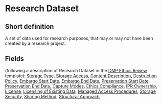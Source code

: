 # Research Dataset
## Short definition
A set of data used for research purposes, that may or may not have been created by a research project.
## Fields
(following a description of Research Dataset in the [DMP Ethics Review](../Templates/DMP%20Ethics%20Review.md) template):
[Storage Type](../Object-Fields/Research%20Dataset/Storage%20Type.md),
[Storage Access](../Object-Fields/Research%20Dataset/Storage%20Access.md),
[Content Description](../Object-Fields/Research%20Dataset/Content%20Description.md),
[Destruction Policy](../Object-Fields/Research%20Dataset/Destruction%20Policy.md),
[Embargo Start Date](../Object-Fields/Research%20Dataset/Embargo%20Start%20Date.md),
[Embargo End Date](../Object-Fields/Research%20Dataset/Embargo%20End%20Date.md),
[Preservation Start Date](../Object-Fields/Research%20Dataset/Preservation%20Start%20Date.md),
[Preservation End Date](../Object-Fields/Research%20Dataset/Preservation%20End%20Date.md),
[Capture Modes](../Object-Fields/Research%20Dataset/Capture%20Modes.md),
[Ethics Compliance](../Object-Fields/Research%20Dataset/Ethics%20Compliance.md),
[IPR Ownership](../Object-Fields/Research%20Dataset/IPR%20Ownership.md),
[License](../Object-Fields/Research%20Dataset/License.md),
[Licensing of Existing Data](../Object-Fields/Research%20Dataset/Licensing%20of%20Existing%20Data.md),
[Managed Access Procedures](../Object-Fields/Research%20Dataset/Managed%20Access%20Procedures.md),
[Storage Security](../Object-Fields/Research%20Dataset/Storage%20Security.md),
[Sharing Method](../Object-Fields/Research%20Dataset/Sharing%20Method.md),
[Structural Approach](../Object-Fields/Research%20Dataset/Structural%20Approach.md),
